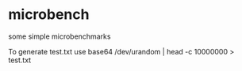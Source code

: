 # microbench
some simple microbenchmarks

To generate test.txt use base64 /dev/urandom | head -c 10000000 > test.txt
